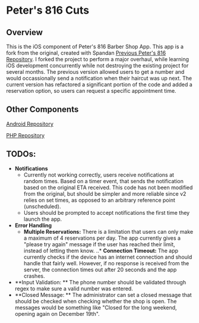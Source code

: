 # Peter's 816 Cuts

## Overview

This is the iOS component of Peter's 816 Barber Shop App. This app is a fork from the original, created with Spandan [Previous Peter's 816 Repository](https://github.com/spandanj/petersios). I forked the project to perform a major overhaul, while learning iOS development concurrently while not destroying the existing project for several months. The previous version allowed users to get a number and would occassionally send a notification when their haircut was up next. The current version has refactored a significant portion of the code and added a reservation option, so users can request a specific appointment time.

## Other Components
[Android Repository](https://github.com/charlop/peters816-android)

[PHP Repository](https://github.com/charlop/peters816-php/)

## TODOs:

* **Notifications** 
  * Currently not working correctly, users receive notifications at random times. Based on a timer event, that sends the notification based on the original ETA received. This code has not been modified from the original, but should be simpler and more reliable since v2 relies on set times, as opposed to an arbitrary reference point (unscheduled).
  * Users should be prompted to accept notifications the first time they launch the app.
* **Error Handling** 
  * **Multiple Reservations:** There is a limitation that users can only make a maximum of 4 reservations per day. The app currently gives a "please try again" message if the user has reached their limit, instead of letting them know.
..* **Connection Timeout:** The app currently checks if the device has an internet connection and should handle that fairly well. However, if no response is received from the server, the connection times out after 20 seconds and the app crashes.
* **Input Validation: ** The phone number should be validated through regex to make sure a valid number was entered.
* **Closed Message: ** The administrator can set a closed message that should be checked when checking whether the shop is open. The messages would be something like "Closed for the long weekend, opening again on December 19th".
